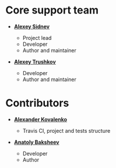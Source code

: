 # Core support team
- **[Alexey Sidnev](https://github.com/alexey-sidnev)**
  * Project lead
  * Developer
  * Author and maintainer

- **[Alexey Trushkov](https://github.com/alexey-trushkov)**
  * Developer
  * Author and maintainer

# Contributors
- **[Alexander Kovalenko](https://github.com/zingorn)**
  * Travis CI, project and tests structure
  
- **[Anatoly Baksheev](https://github.com/Nerei)**
  * Developer
  * Author
